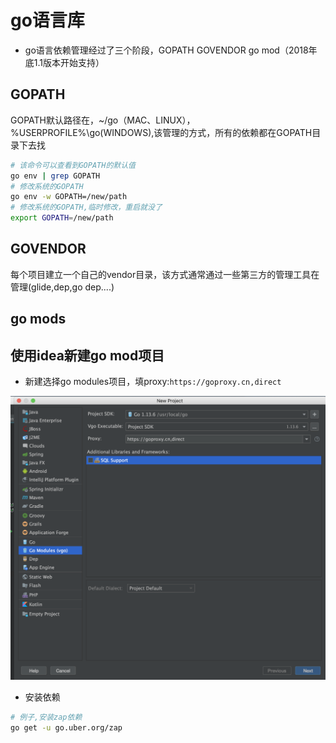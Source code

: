 # go语言库

* go语言依赖管理经过了三个阶段，GOPATH GOVENDOR go mod（2018年底1.1版本开始支持）




## GOPATH 

GOPATH默认路径在，~/go（MAC、LINUX），%USERPROFILE%\go(WINDOWS),该管理的方式，所有的依赖都在GOPATH目录下去找

```bash 
# 该命令可以查看到GOPATH的默认值
go env | grep GOPATH
# 修改系统的GOPATH
go env -w GOPATH=/new/path
# 修改系统的GOPATH,临时修改，重启就没了
export GOPATH=/new/path
```

## GOVENDOR

每个项目建立一个自己的vendor目录，该方式通常通过一些第三方的管理工具在管理(glide,dep,go dep....)



## go mods


## 使用idea新建go mod项目

* 新建选择go modules项目，填proxy:``https://goproxy.cn,direct``  

![](./assets/2020-02-23-08-52-03.png)


* 安装依赖 

```bash 
# 例子,安装zap依赖
go get -u go.uber.org/zap

```